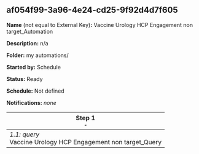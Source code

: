 ## af054f99-3a96-4e24-cd25-9f92d4d7f605

**Name** (not equal to External Key)**:** Vaccine Urology HCP Engagement non target_Automation

**Description:** n/a

**Folder:** my automations/

**Started by:** Schedule

**Status:** Ready

**Schedule:** Not defined

**Notifications:** _none_


| Step 1<br>_<small>-</small>_ |
| --- |
| _1.1: query_<br>Vaccine Urology HCP Engagement non target_Query |
